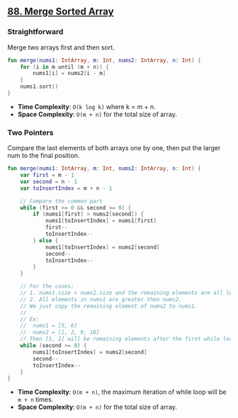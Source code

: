## [88. Merge Sorted Array](https://leetcode.com/problems/merge-sorted-array/)

### Straightforward
Merge two arrays first and then sort.

```kotlin
fun merge(nums1: IntArray, m: Int, nums2: IntArray, n: Int) {
    for (i in m until (m + n)) {
        nums1[i] = nums2[i - m]
    }
    nums1.sort()
}
```

* **Time Complexity**: `O(k log k)` where k = m + n.
* **Space Complexity**: `O(m + n)` for the total size of array.

### Two Pointers
Compare the last elements of both arrays one by one, then put the larger num to the final position.

```kotlin
fun merge(nums1: IntArray, m: Int, nums2: IntArray, n: Int) {
    var first = m - 1
    var second = n - 1
    var toInsertIndex = m + n - 1

    // Compare the common part
    while (first >= 0 && second >= 0) {
        if (nums1[first] > nums2[second]) {
            nums1[toInsertIndex] = nums1[first]
            first--
            toInsertIndex--
        } else {
            nums1[toInsertIndex] = nums2[second]
            second--
            toInsertIndex--
        }
    }

    // For the cases:
    // 1. nums1.size < nums2.size and the remaining elements are all less then nums1
    // 2. All elements in nums1 are greater then nums2.
    // We just copy the remaining element of nums2 to nums1.
    // 
    // Ex:
    //  nums1 = [5, 6]
    //  nums2 = [1, 2, 9, 10]
    // Then [1, 2] will be remaining elements after the first while loop, so we just simply copy the remaining part.
    while (second >= 0) {
        nums1[toInsertIndex] = nums2[second]
        second--
        toInsertIndex--
    }
}
```

* **Time Complexity**: `O(m + n)`, the maximum iteration of while loop will be `m + n` times.
* **Space Complexity**: `O(m + n)` for the total size of array.